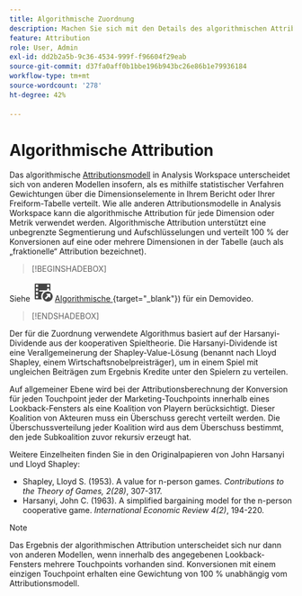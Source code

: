 ```yaml
---
title: Algorithmische Zuordnung
description: Machen Sie sich mit den Details des algorithmischen Attributionsmodells vertraut.
feature: Attribution
role: User, Admin
exl-id: dd2b2a5b-9c36-4534-999f-f96604f29eab
source-git-commit: d37fa0aff0b1bbe196b943bc26e86b1e79936184
workflow-type: tm+mt
source-wordcount: '278'
ht-degree: 42%

---
```


# Algorithmische Attribution

Das algorithmische [Attributionsmodell](models.md) in Analysis Workspace unterscheidet sich von anderen Modellen insofern, als es mithilfe statistischer Verfahren Gewichtungen über die Dimensionselemente in Ihrem Bericht oder Ihrer Freiform-Tabelle verteilt. Wie alle anderen Attributionsmodelle in Analysis Workspace kann die algorithmische Attribution für jede Dimension oder Metrik verwendet werden. Algorithmische Attribution unterstützt eine unbegrenzte Segmentierung und Aufschlüsselungen und verteilt 100 % der Konversionen auf eine oder mehrere Dimensionen in der Tabelle (auch als „fraktionelle“ Attribution bezeichnet).


>[!BEGINSHADEBOX]

Siehe ![VideoCheckedOut](/help/assets/icons/VideoCheckedOut.svg) [Algorithmische ](https://video.tv.adobe.com/v/36205?quality=12&learn=on){target="_blank"}) für ein Demovideo.

>[!ENDSHADEBOX]


Der für die Zuordnung verwendete Algorithmus basiert auf der Harsanyi-Dividende aus der kooperativen Spieltheorie. Die Harsanyi-Dividende ist eine Verallgemeinerung der Shapley-Value-Lösung (benannt nach Lloyd Shapley, einem Wirtschaftsnobelpreisträger), um in einem Spiel mit ungleichen Beiträgen zum Ergebnis Kredite unter den Spielern zu verteilen.

Auf allgemeiner Ebene wird bei der Attributionsberechnung der Konversion für jeden Touchpoint jeder der Marketing-Touchpoints innerhalb eines Lookback-Fensters als eine Koalition von Playern berücksichtigt. Dieser Koalition von Akteuren muss ein Überschuss gerecht verteilt werden. Die Überschussverteilung jeder Koalition wird aus dem Überschuss bestimmt, den jede Subkoalition zuvor rekursiv erzeugt hat.

Weitere Einzelheiten finden Sie in den Originalpapieren von John Harsanyi und Lloyd Shapley:

* Shapley, Lloyd S. (1953). A value for n-person games. *Contributions to the Theory of Games, 2(28)*, 307-317.
* Harsanyi, John C. (1963). A simplified bargaining model for the n-person cooperative game. *International Economic Review 4(2)*, 194-220.

>[!NOTE]
>
>Das Ergebnis der algorithmischen Attribution unterscheidet sich nur dann von anderen Modellen, wenn innerhalb des angegebenen Lookback-Fensters mehrere Touchpoints vorhanden sind. Konversionen mit einem einzigen Touchpoint erhalten eine Gewichtung von 100 % unabhängig vom Attributionsmodell.
